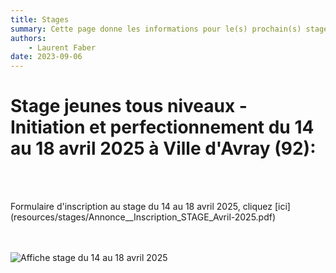 ```yaml
---
title: Stages
summary: Cette page donne les informations pour le(s) prochain(s) stage(s) proposé(s) par le club d'échecs de Sèvres Ville d'Avray
authors:
    - Laurent Faber
date: 2023-09-06
---
```

# Stage jeunes tous niveaux - Initiation et perfectionnement du 14 au 18 avril 2025 à Ville d'Avray (92):

<br/>
<br/>
<p markdown="1">
Formulaire d'inscription au stage du 14 au 18 avril 2025, cliquez [ici](resources/stages/Annonce__Inscription_STAGE_Avril-2025.pdf)
</p>
<br/>
<br/>
<img src="./../img/stages/affiche_vda_14-18_04_2025.png" alt="Affiche stage du 14 au 18 avril 2025">